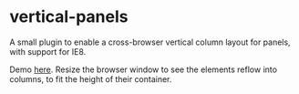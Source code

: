 vertical-panels
===============

A small plugin to enable a cross-browser vertical column layout for panels, with support for IE8.


Demo [here](https://rawgit.com/huttj/vertical-panels/variable-width/demo/demo.html). Resize the browser window to see the elements reflow into columns, to fit the height of their container.
